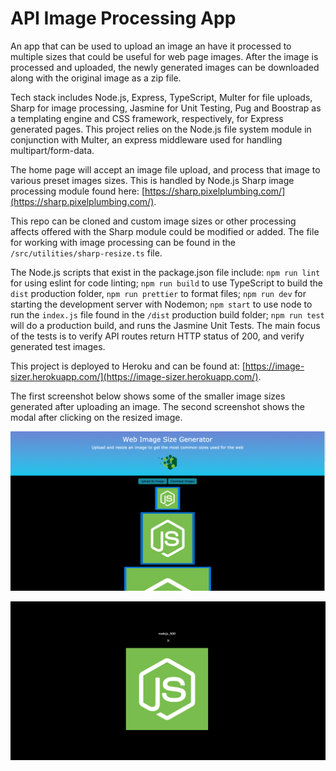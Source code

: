 # API Image Processing App

An app that can be used to upload an image an have it processed to multiple sizes that could be useful for web page images.  After the image is processed and uploaded, the newly generated images can be downloaded along with the original image as a zip file.

Tech stack includes Node.js, Express, TypeScript, Multer for file uploads, Sharp for image processing, Jasmine for Unit Testing, Pug and Boostrap as a templating engine and CSS framework, respectively, for Express generated pages.  This project relies on the Node.js file system module in conjunction with Multer, an express middleware used for handling multipart/form-data.

The home page will accept an image file upload, and process that image to various preset images sizes.  This is handled by Node.js Sharp image processing module found here: [https://sharp.pixelplumbing.com/](https://sharp.pixelplumbing.com/).

This repo can be cloned and custom image sizes or other processing affects offered with the Sharp module could be modified or added.  The file for working with image processing can be found in the `/src/utilities/sharp-resize.ts` file.

The Node.js scripts that exist in the package.json file include: `npm run lint` for using eslint for code linting; `npm run build` to use TypeScript to build the `dist` production folder, `npm run prettier` to format files; `npm run dev` for starting the development server with Nodemon; `npm start` to use node to run the `index.js` file found in the `/dist` production build folder; `npm run test` will do a production build, and runs the Jasmine Unit Tests.  The main focus of the tests is to verify API routes return HTTP status of 200, and verify generated test images.

This project is deployed to Heroku and can be found at: [https://image-sizer.herokuapp.com/](https://image-sizer.herokuapp.com/).

The first screenshot below shows some of the smaller image sizes generated after uploading an image.  The second screenshot shows the modal after clicking on the resized image.

![Resized-Images](dist/images/Resized-Images.png)

![Modal](dist/images/Modal.png)
